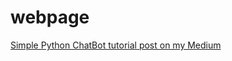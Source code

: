 # webpage
[Simple Python ChatBot tutorial post on my Medium](https://medium.com/@lelandzach/build-a-simple-chatbot-with-python-and-google-search-c000aa3f73f0)

